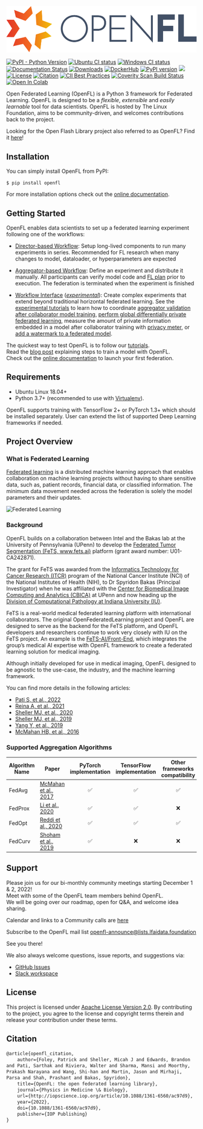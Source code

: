 <div align="center">
  <img src="https://github.com/securefederatedai/artwork/blob/main/PNG/OpenFL%20Logo%20-%20color.png?raw=true">
</div>

[![PyPI - Python Version](https://img.shields.io/badge/python-3.7%20%7C%203.8%20%7C%203.9%20%7C%203.10-blue)](https://pypi.org/project/openfl/)
[![Ubuntu CI status](https://github.com/intel/openfl/actions/workflows/ubuntu.yml/badge.svg)](https://github.com/intel/openfl/actions/workflows/ubuntu.yml)
[![Windows CI status](https://github.com/intel/openfl/actions/workflows/windows.yml/badge.svg)](https://github.com/intel/openfl/actions/workflows/windows.yml)
[![Documentation Status](https://readthedocs.org/projects/openfl/badge/?version=latest)](https://openfl.readthedocs.io/en/latest/?badge=latest)
[![Downloads](https://pepy.tech/badge/openfl)](https://pepy.tech/project/openfl)
[![DockerHub](https://img.shields.io/docker/pulls/intel/openfl.svg)](https://hub.docker.com/r/intel/openfl)
[![PyPI version](https://img.shields.io/pypi/v/openfl)](https://pypi.org/project/openfl/)
[<img src="https://img.shields.io/badge/slack-@openfl-blue.svg?logo=slack">](https://join.slack.com/t/openfl/shared_invite/zt-ovzbohvn-T5fApk05~YS_iZhjJ5yaTw) 
[![License](https://img.shields.io/badge/License-Apache%202.0-brightgreen.svg)](https://opensource.org/licenses/Apache-2.0)
[![Citation](https://img.shields.io/badge/cite-citation-brightgreen)](https://arxiv.org/abs/2105.06413)
[![CII Best Practices](https://bestpractices.coreinfrastructure.org/projects/6599/badge)](https://bestpractices.coreinfrastructure.org/projects/6599)
<a href="https://scan.coverity.com/projects/securefederatedai-openfl">
  <img alt="Coverity Scan Build Status"
       src="https://scan.coverity.com/projects/29040/badge.svg"/>
</a>
[![Open In Colab](https://colab.research.google.com/assets/colab-badge.svg)](https://colab.research.google.com/github/intel/openfl/blob/develop/openfl-tutorials/interactive_api/numpy_linear_regression/workspace/SingleNotebook.ipynb)

Open Federated Learning (OpenFL) is a Python 3 framework for Federated Learning. OpenFL is designed to be a _flexible_, _extensible_ and _easily learnable_ tool for data scientists. OpenFL is hosted by The Linux Foundation, aims to be community-driven, and welcomes contributions back to the project. 

Looking for the Open Flash Library project also referred to as OpenFL? Find it [here](https://github.com/openfl/openfl)!

## Installation

You can simply install OpenFL from PyPI:

```
$ pip install openfl
```
For more installation options check out the [online documentation](https://openfl.readthedocs.io/en/latest/get_started/installation.html).

## Getting Started


OpenFL enables data scientists to set up a federated learning experiment following one of the workflows:

- [Director-based Workflow](https://openfl.readthedocs.io/en/latest/about/features_index/interactive.html):
Setup long-lived components to run many experiments in series. Recommended for FL research when many changes to model, dataloader, or hyperparameters are expected

- [Aggregator-based Workflow](https://openfl.readthedocs.io/en/latest/about/features_index/taskrunner.html):
Define an experiment and distribute it manually. All participants can verify model code and [FL plan](https://openfl.readthedocs.io/en/latest/about/features_index/taskrunner.html#federated-learning-plan-fl-plan-settings) prior to execution. The federation is terminated when the experiment is finished

- [Workflow Interface](https://openfl.readthedocs.io/en/latest/about/features_index/workflowinterface.html) ([*experimental*](https://openfl.readthedocs.io/en/latest/developer_guide/experimental_features.html)):
Create complex experiments that extend beyond traditional horizontal federated learning. See the [experimental tutorials](https://github.com/intel/openfl/blob/develop/openfl-tutorials/experimental/) to learn how to coordinate [aggregator validation after collaborator model training](https://github.com/intel/openfl/tree/develop/openfl-tutorials/experimental/Workflow_Interface_102_Aggregator_Validation.ipynb), [perform global differentially private federated learning](https://github.com/psfoley/openfl/tree/experimental-workflow-interface/openfl-tutorials/experimental/Global_DP), measure the amount of private information embedded in a model after collaborator training with [privacy meter](https://github.com/intel/openfl/blob/develop/openfl-tutorials/experimental/Privacy_Meter/readme.md), or [add a watermark to a federated model](https://github.com/intel/openfl/blob/develop/openfl-tutorials/experimental/Workflow_Interface_301_MNIST_Watermarking.ipynb).

The quickest way to test OpenFL is to follow our [tutorials](https://github.com/intel/openfl/tree/develop/openfl-tutorials). </br>
Read the [blog post](https://towardsdatascience.com/go-federated-with-openfl-8bc145a5ead1) explaining steps to train a model with OpenFL. </br>
Check out the [online documentation](https://openfl.readthedocs.io/en/latest/index.html) to launch your first federation.


## Requirements

- Ubuntu Linux 18.04+
- Python 3.7+ (recommended to use with [Virtualenv](https://virtualenv.pypa.io/en/latest/)).

OpenFL supports training with TensorFlow 2+ or PyTorch 1.3+ which should be installed separately. User can extend the list of supported Deep Learning frameworks if needed.

## Project Overview
### What is Federated Learning

[Federated learning](https://en.wikipedia.org/wiki/Federated_learning) is a distributed machine learning approach that enables collaboration on machine learning projects without having to share sensitive data, such as, patient records, financial data, or classified information. The minimum data movement needed across the federation is solely the model parameters and their updates.

![Federated Learning](https://raw.githubusercontent.com/intel/openfl/develop/docs/images/diagram_fl_new.png)


### Background
OpenFL builds on a collaboration between Intel and the Bakas lab at the University of Pennsylvania (UPenn) to develop the [Federated Tumor Segmentation (FeTS, www.fets.ai)](https://www.fets.ai/) platform (grant award number: U01-CA242871). 

The grant for FeTS was awarded from the [Informatics Technology for Cancer Research (ITCR)](https://itcr.cancer.gov/) program of the National Cancer Institute (NCI) of the National Institutes of Health (NIH), to Dr Spyridon Bakas (Principal Investigator) when he was affiliated with the [Center for Biomedical Image Computing and Analytics (CBICA)](https://www.cbica.upenn.edu/) at UPenn and now heading up the [Division of Computational Pathology at Indiana University (IU)](https://medicine.iu.edu/pathology/research/computational-pathology).

FeTS is a real-world medical federated learning platform with international collaborators. The original OpenFederatedLearning project and OpenFL are designed to serve as the backend for the FeTS platform, and OpenFL developers and researchers continue to work very closely with IU on the FeTS project. An example is the [FeTS-AI/Front-End](https://github.com/FETS-AI/Front-End), which integrates the group’s medical AI expertise with OpenFL framework to create a federated learning solution for medical imaging. 

Although initially developed for use in medical imaging, OpenFL designed to be agnostic to the use-case, the industry, and the machine learning framework.

You can find more details in the following articles:
- [Pati S, et al., 2022](https://www.nature.com/articles/s41467-022-33407-5)
- [Reina A, et al., 2021](https://arxiv.org/abs/2105.06413)
- [Sheller MJ,  et al., 2020](https://www.nature.com/articles/s41598-020-69250-1) 
- [Sheller MJ, et al., 2019](https://www.ncbi.nlm.nih.gov/pmc/articles/PMC6589345)
- [Yang Y, et al., 2019](https://arxiv.org/abs/1902.04885)
- [McMahan HB, et al., 2016](https://arxiv.org/abs/1602.05629)


### Supported Aggregation Algorithms
| Algorithm Name | Paper | PyTorch implementation | TensorFlow implementation | Other frameworks compatibility | How to use | 
| -------------- | ----- | :--------------------: | :-----------------------: | :----------------------------: | ---------- |
| FedAvg | [McMahan et al., 2017](https://arxiv.org/pdf/1602.05629.pdf) | ✅ | ✅ | ✅ | [docs](https://openfl.readthedocs.io/en/latest/about/features.html#aggregation-algorithms) |
| FedProx | [Li et al., 2020](https://arxiv.org/pdf/1812.06127.pdf) | ✅ | ✅ | ❌ | [docs](https://openfl.readthedocs.io/en/latest/about/features.html#aggregation-algorithms) |
| FedOpt | [Reddi et al., 2020](https://arxiv.org/abs/2003.00295) | ✅ | ✅ | ✅ | [docs](https://openfl.readthedocs.io/en/latest/about/features.html#aggregation-algorithms) |
| FedCurv | [Shoham et al., 2019](https://arxiv.org/pdf/1910.07796.pdf) | ✅ | ❌ | ❌ | [docs](https://openfl.readthedocs.io/en/latest/about/features.html#aggregation-algorithms) |

## Support
Please join us for our bi-monthly community meetings starting December 1 & 2, 2022! <br>
Meet with some of the OpenFL team members behind OpenFL. <br>
We will be going over our roadmap, open for Q&A, and welcome idea sharing. <br>

Calendar and links to a Community calls are [here](https://wiki.lfaidata.foundation/pages/viewpage.action?pageId=70648254)

Subscribe to the OpenFL mail list openfl-announce@lists.lfaidata.foundation


See you there!

We also always welcome questions, issue reports, and suggestions via:

* [GitHub Issues](https://github.com/intel/openfl/issues)
* [Slack workspace](https://join.slack.com/t/openfl/shared_invite/zt-ovzbohvn-T5fApk05~YS_iZhjJ5yaTw)

## License
This project is licensed under [Apache License Version 2.0](LICENSE). By contributing to the project, you agree to the license and copyright terms therein and release your contribution under these terms.


## Citation

```
@article{openfl_citation,
	author={Foley, Patrick and Sheller, Micah J and Edwards, Brandon and Pati, Sarthak and Riviera, Walter and Sharma, Mansi and Moorthy, Prakash Narayana and Wang, Shi-han and Martin, Jason and Mirhaji, Parsa and Shah, Prashant and Bakas, Spyridon},
	title={OpenFL: the open federated learning library},
	journal={Physics in Medicine \& Biology},
	url={http://iopscience.iop.org/article/10.1088/1361-6560/ac97d9},
	year={2022},
	doi={10.1088/1361-6560/ac97d9},
	publisher={IOP Publishing}
}
```
